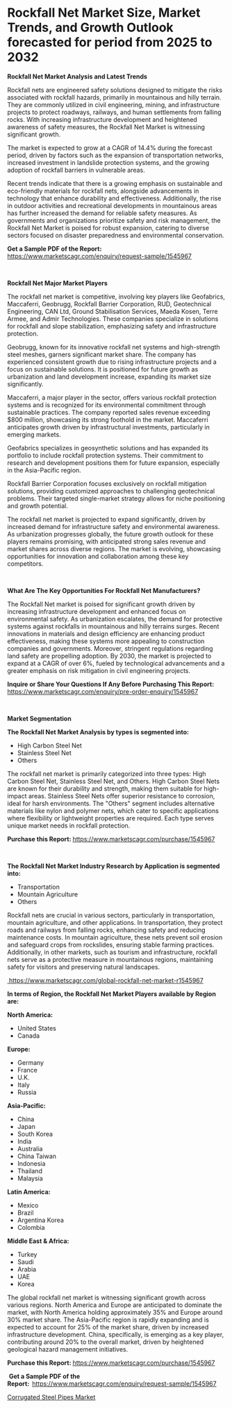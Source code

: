 <p><h1>Rockfall Net Market Size, Market Trends, and Growth Outlook forecasted for period from 2025 to 2032</h1></p><p><strong>Rockfall Net Market Analysis and Latest Trends</strong></p>
<p><p>Rockfall nets are engineered safety solutions designed to mitigate the risks associated with rockfall hazards, primarily in mountainous and hilly terrain. They are commonly utilized in civil engineering, mining, and infrastructure projects to protect roadways, railways, and human settlements from falling rocks. With increasing infrastructure development and heightened awareness of safety measures, the Rockfall Net Market is witnessing significant growth.</p><p>The market is expected to grow at a CAGR of 14.4% during the forecast period, driven by factors such as the expansion of transportation networks, increased investment in landslide protection systems, and the growing adoption of rockfall barriers in vulnerable areas. </p><p>Recent trends indicate that there is a growing emphasis on sustainable and eco-friendly materials for rockfall nets, alongside advancements in technology that enhance durability and effectiveness. Additionally, the rise in outdoor activities and recreational developments in mountainous areas has further increased the demand for reliable safety measures. As governments and organizations prioritize safety and risk management, the Rockfall Net Market is poised for robust expansion, catering to diverse sectors focused on disaster preparedness and environmental conservation.</p></p>
<p><strong>Get a Sample PDF of the Report:&nbsp;</strong> <a href="https://www.marketscagr.com/enquiry/request-sample/1545967?utm_campaign=2939&utm_medium=2&utm_source=Github&utm_content=ia&utm_term=31032025&utm_id=rockfall-net">https://www.marketscagr.com/enquiry/request-sample/1545967</a></p>
<p>&nbsp;</p>
<p><strong>Rockfall Net Major Market Players</strong></p>
<p><p>The rockfall net market is competitive, involving key players like Geofabrics, Maccaferri, Geobrugg, Rockfall Barrier Corporation, RUD, Geotechnical Engineering, CAN Ltd, Ground Stabilisation Services, Maeda Kosen, Terre Armee, and Admir Technologies. These companies specialize in solutions for rockfall and slope stabilization, emphasizing safety and infrastructure protection.</p><p>Geobrugg, known for its innovative rockfall net systems and high-strength steel meshes, garners significant market share. The company has experienced consistent growth due to rising infrastructure projects and a focus on sustainable solutions. It is positioned for future growth as urbanization and land development increase, expanding its market size significantly.</p><p>Maccaferri, a major player in the sector, offers various rockfall protection systems and is recognized for its environmental commitment through sustainable practices. The company reported sales revenue exceeding $800 million, showcasing its strong foothold in the market. Maccaferri anticipates growth driven by infrastructural investments, particularly in emerging markets.</p><p>Geofabrics specializes in geosynthetic solutions and has expanded its portfolio to include rockfall protection systems. Their commitment to research and development positions them for future expansion, especially in the Asia-Pacific region.</p><p>Rockfall Barrier Corporation focuses exclusively on rockfall mitigation solutions, providing customized approaches to challenging geotechnical problems. Their targeted single-market strategy allows for niche positioning and growth potential.</p><p>The rockfall net market is projected to expand significantly, driven by increased demand for infrastructure safety and environmental awareness. As urbanization progresses globally, the future growth outlook for these players remains promising, with anticipated strong sales revenue and market shares across diverse regions. The market is evolving, showcasing opportunities for innovation and collaboration among these key competitors.</p></p>
<p>&nbsp;</p>
<p><strong>What Are The Key Opportunities For Rockfall Net Manufacturers?</strong></p>
<p><p>The Rockfall Net market is poised for significant growth driven by increasing infrastructure development and enhanced focus on environmental safety. As urbanization escalates, the demand for protective systems against rockfalls in mountainous and hilly terrains surges. Recent innovations in materials and design efficiency are enhancing product effectiveness, making these systems more appealing to construction companies and governments. Moreover, stringent regulations regarding land safety are propelling adoption. By 2030, the market is projected to expand at a CAGR of over 6%, fueled by technological advancements and a greater emphasis on risk mitigation in civil engineering projects.</p></p>
<p><strong>Inquire or Share Your Questions If Any Before Purchasing This Report:</strong> <a href="https://www.marketscagr.com/enquiry/pre-order-enquiry/1545967?utm_campaign=2939&utm_medium=2&utm_source=Github&utm_content=ia&utm_term=31032025&utm_id=rockfall-net">https://www.marketscagr.com/enquiry/pre-order-enquiry/1545967</a></p>
<p>&nbsp;</p>
<p><strong>Market Segmentation</strong></p>
<p><strong>The Rockfall Net Market Analysis by types is segmented into:</strong></p>
<p><ul><li>High Carbon Steel Net</li><li>Stainless Steel Net</li><li>Others</li></ul></p>
<p><p>The rockfall net market is primarily categorized into three types: High Carbon Steel Net, Stainless Steel Net, and Others. High Carbon Steel Nets are known for their durability and strength, making them suitable for high-impact areas. Stainless Steel Nets offer superior resistance to corrosion, ideal for harsh environments. The "Others" segment includes alternative materials like nylon and polymer nets, which cater to specific applications where flexibility or lightweight properties are required. Each type serves unique market needs in rockfall protection.</p></p>
<p><strong>Purchase this Report:&nbsp;</strong><a href="https://www.marketscagr.com/purchase/1545967?utm_campaign=2939&utm_medium=2&utm_source=Github&utm_content=ia&utm_term=31032025&utm_id=rockfall-net">https://www.marketscagr.com/purchase/1545967</a></p>
<p>&nbsp;</p>
<p><strong>The Rockfall Net Market Industry Research by Application is segmented into:</strong></p>
<p><ul><li>Transportation</li><li>Mountain Agriculture</li><li>Others</li></ul></p>
<p><p>Rockfall nets are crucial in various sectors, particularly in transportation, mountain agriculture, and other applications. In transportation, they protect roads and railways from falling rocks, enhancing safety and reducing maintenance costs. In mountain agriculture, these nets prevent soil erosion and safeguard crops from rockslides, ensuring stable farming practices. Additionally, in other markets, such as tourism and infrastructure, rockfall nets serve as a protective measure in mountainous regions, maintaining safety for visitors and preserving natural landscapes.</p></p>
<p><a href="https://www.marketscagr.com/global-rockfall-net-market-r1545967?utm_campaign=2939&utm_medium=2&utm_source=Github&utm_content=ia&utm_term=31032025&utm_id=rockfall-net">&nbsp;https://www.marketscagr.com/global-rockfall-net-market-r1545967</a></p>
<p><strong>In terms of Region, the Rockfall Net Market Players available by Region are:</strong></p>
<p>
    <p> <strong> North America: </strong>
        <ul>
            <li>United States</li>
            <li>Canada</li>
        </ul>
        </p> 
    <p> <strong> Europe: </strong>
        <ul>
            <li>Germany</li>
            <li>France</li>
            <li>U.K.</li>
            <li>Italy</li>
            <li>Russia</li>
        </ul>
        </p> 
    <p> <strong> Asia-Pacific: </strong>
        <ul>
            <li>China</li>
            <li>Japan</li>
            <li>South Korea</li>
            <li>India</li>
            <li>Australia</li>
            <li>China Taiwan</li>
            <li>Indonesia</li>
            <li>Thailand</li>
            <li>Malaysia</li>
        </ul>
        </p> 
    <p> <strong> Latin America: </strong>
        <ul>
            <li>Mexico</li>
            <li>Brazil</li>
            <li>Argentina Korea</li>
            <li>Colombia</li>
        </ul>
        </p> 
    <p> <strong> Middle East & Africa: </strong>
        <ul>
            <li>Turkey</li>
            <li>Saudi</li>
            <li>Arabia</li>
            <li>UAE</li>
            <li>Korea</li>
        </ul>
    </p>
    </p>
<p><p>The global rockfall net market is witnessing significant growth across various regions. North America and Europe are anticipated to dominate the market, with North America holding approximately 35% and Europe around 30% market share. The Asia-Pacific region is rapidly expanding and is expected to account for 25% of the market share, driven by increased infrastructure development. China, specifically, is emerging as a key player, contributing around 20% to the overall market, driven by heightened geological hazard management initiatives.</p></p>
<p><strong>Purchase this Report: </strong><a href="https://www.marketscagr.com/purchase/1545967?utm_campaign=2939&utm_medium=2&utm_source=Github&utm_content=ia&utm_term=31032025&utm_id=rockfall-net">https://www.marketscagr.com/purchase/1545967</a></p>
<p>&nbsp;<strong>Get a Sample PDF of the Report:&nbsp;&nbsp;</strong><a href="https://www.marketscagr.com/enquiry/request-sample/1545967?utm_campaign=2939&utm_medium=2&utm_source=Github&utm_content=ia&utm_term=31032025&utm_id=rockfall-net">https://www.marketscagr.com/enquiry/request-sample/1545967</a></p>
<p><strong></strong></p>
<p><p><a href="https://github.com/tashipmhuiri/Market-Research-Report-List-1/blob/main/corrugated-steel-pipes-market.md?utm_campaign=2939&utm_medium=2&utm_source=Github&utm_content=ia&utm_term=31032025&utm_id=rockfall-net">Corrugated Steel Pipes Market</a></p></p>